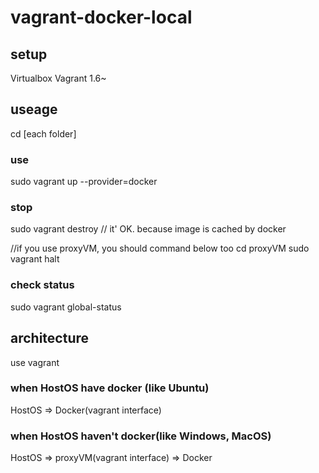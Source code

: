vagrant-docker-local
====================

## setup

Virtualbox
Vagrant 1.6~

## useage

cd [each folder]

### use
sudo vagrant up --provider=docker

### stop
sudo vagrant destroy
// it' OK. because image is cached by docker

//if you use proxyVM, you should command below too
cd proxyVM
sudo vagrant halt

### check status
sudo vagrant global-status

## architecture

use vagrant 

### when HostOS have docker (like Ubuntu)

HostOS => Docker(vagrant interface)

### when HostOS haven't docker(like Windows, MacOS)

HostOS => proxyVM(vagrant interface) => Docker


